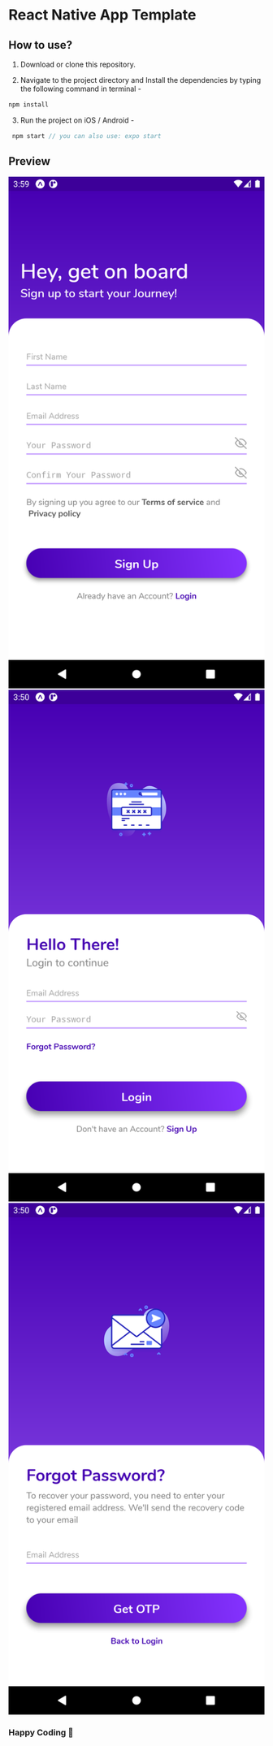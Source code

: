 # React Native App Template 
## How to use?

1. Download or clone this repository.

2. Navigate to the project directory and Install the dependencies by typing the following command in terminal -

```js
npm install
```

3. Run the project on iOS / Android -

```js
 npm start // you can also use: expo start
```

## Preview

![SignUp](https://github.com/durgeshahire07/react-native-template/blob/main/src/screenshots/sign-up.png)
![SignIn](https://github.com/durgeshahire07/react-native-template/blob/main/src/screenshots/login.png)
![ForgetPass](https://github.com/durgeshahire07/react-native-template/blob/main/src/screenshots/forget-pass.png)


### Happy Coding 🚀
